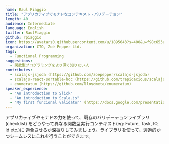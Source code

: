 ```yaml
---
name: Raul Piaggio
title: "アプリカティブでモナドなコンテキスト・バリデーテョン"
length: 40
audience: Intermediate
language: English
twitter: RaulPiaggio
github: rpiaggio
icon: https://avatars0.githubusercontent.com/u/1895643?s=400&u=f98c653aae0fe6f4c07a6ff24f09a64bd2cec274&v=4
organization: CTO, Zoë Pepper Ltd.
tags:
  - Functional Programming
suggestions:
  - 関数型プログラミングをより深く知りたい人
contributes:
  - scalajs-jsjoda (https://github.com/zoepepper/scalajs-jsjoda)
  - scalajs-react-sortable-hoc (https://github.com/trepidacious/scalajs-react-sortable-hoc)
  - enumeratum (https://github.com/lloydmeta/enumeratum)
speaker_experience:
  - "An introduction to Slick"
  - "An introduction to Scala.js"
  - "My first funcional validator" (https://docs.google.com/presentation/d/1eLrQFgjNSP_Qk-8BVwUEJtn3tvK38KgPbhCK-Ffykyk/edit?usp=sharing)
---
```

アプリカティブやモナドの力を使って、既存のバリデーテョンライブラリ(checklist) をどうやって異なる関数型実行コンテキスト(eg: Future, Task, IO, Id etc.)に
適合させるか深掘りしてみましょう。ライブラリを使って、透過的かつシームレスにこれを行うことができます。
